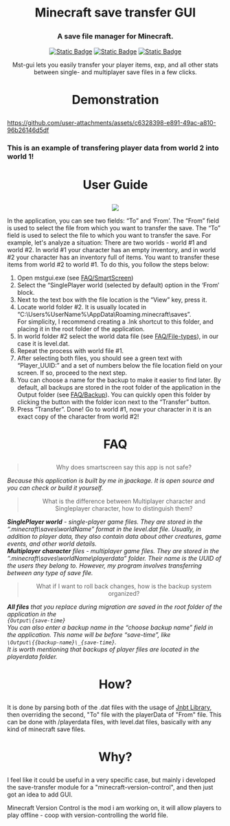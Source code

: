 # <p align="center">Minecraft save transfer GUI</p>
<ins> </ins>
### <p align="center">A save file manager for Minecraft.
<div align="center">
        
<a href="#faq"><img alt="Static Badge" src="https://img.shields.io/badge/F.-A.Q-red"></a>
<a href="https://github.com/slednevmikhail/minecraft-save-transfer-app/releases"><img alt="Static Badge" src="https://img.shields.io/badge/Releases-green"></a>
<a href="#user-guide"><img alt="Static Badge" src="https://img.shields.io/badge/User-Guide-blue"></a>

</div>
<p> </p>
<p align="center">Mst-gui lets you easily transfer your player items, exp, and all other stats between single- and multiplayer save files in a few clicks.</p>




# <p align="center">Demonstration</p>
https://github.com/user-attachments/assets/c6328398-e891-49ac-a810-96b26146d5df

### This is an example of transfering player data from world 2 into world 1!

# <p align="center">User Guide</p>
<div align="center">
        <img src="https://github.com/user-attachments/assets/4e38af88-380e-49c0-8c2d-c43dfd398baa">
</div>

In the application, you can see two fields: “To” and ‘From’. The “From” field is used to select the file from which you want to transfer the save. The “To” field is used to select the file to which you want to transfer the save. For example, let's analyze a situation:
        There are two worlds - world #1 and world #2. In world #1 your character has an empty inventory, and in world #2 your character has an inventory full of items. You want to transfer these items from world #2 to world #1. To do this, you follow the steps below:
1) Open mstgui.exe (see [FAQ/SmartScreen](#faq))
2) Select the “SinglePlayer world (selected by default) option in the ‘From’ block. 
3) Next to the text box with the file location is the “View” key, press it. 
4) Locate world folder #2. It is usually located in “C:\Users\%UserName%\AppData\Roaming\.minecraft\saves”. <br>
 For simplicity, I recommend creating a .lnk shortcut to this folder, and placing it in the root folder of the application.
5) In world folder #2 select the world data file (see [FAQ/File-types](#faq)), in our case it is level.dat. 
6) Repeat the process with world file #1.
7) After selecting both files, you should see a green text with “Player_UUID:” and a set of numbers below the file location field on your screen. If so, proceed to the next step.
8) You can choose a name for the backup to make it easier to find later. By default, all backups are stored in the root folder of the application in the Output folder (see [FAQ/Backup](#faq)). You can quickly open this folder by clicking the button with the folder icon next to the “Transfer” button.
9) Press “Transfer”. Done! Go to world #1, now your character in it is an exact copy of the character from world #2!

# <p align="center">FAQ<p>
 > <p align="center">Why does smartscreen say this app is not safe?<p>
_Because this application is built by me in jpackage. It is open source and you can check or build it yourself._

> <p align="center">What is the difference between Multiplayer character and Singleplayer character, how to distinguish them?</p>
_**SinglePlayer world** - single-player game files.  They are stored in the “.minecraft\saves\worldName” format in the level.dat file. Usually, in addition to player data, they also contain data about other creatures, game events, and other world details. <br>
**Multiplayer character** files - multiplayer game files. They are stored in the “.minecraft\saves\worldName\playerdata” folder. Their name is the UUID of the users they belong to. However, my program involves transferring between any type of save file._
> <p align="center">What if I want to roll back changes, how is the backup system organized?</p>
_**All files** that you replace during migration are saved in the root folder of the application in the <br>`{Output\{save-time}` <br>
You can also enter a backup name in the “choose backup name” field in the application. This name will be before “save-time”, like <br> `\Output\{{backup-name}\_{save-time}`. </br>
It is worth mentioning that backups of player files are located in the playerdata folder._
# <p align="center">How?<p>
It is done by parsing both of the .dat files with the usage of [Jnbt Library](https://github.com/Morlok8k/JNBT), then overriding the second, "To" file with the playerData of "From" file.
This can be done with /playerdata files, with level.dat files, basically with any kind of minecraft save files.

# <p align="center">Why?<p>
I feel like it could be useful in a very specific case, but mainly i developed the save-transfer module for a "minecraft-version-control", and then just got an idea to add GUI.
<p> Minecraft Version Control is the mod i am working on, it will allow players to play offline - coop with version-controlling the world file.


